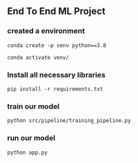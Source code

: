 ## End To End ML Project

### created a environment
```
conda create -p venv python==3.8

conda activate venv/
```
### Install all necessary libraries
```
pip install -r requirements.txt
```
### train our model
```
python src/pipeline/training_pipeline.py
```
### run our model
```
python app.py
```